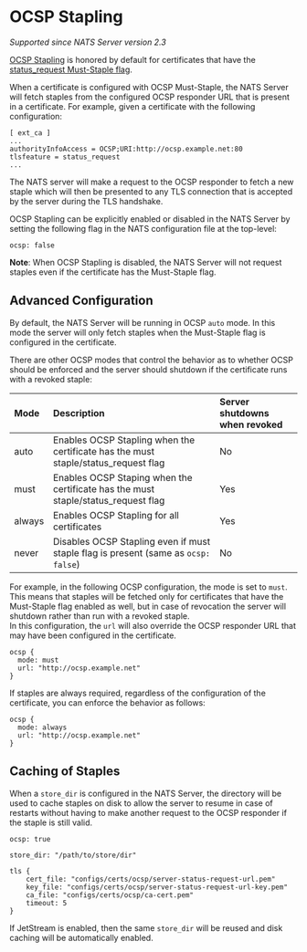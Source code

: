 # OCSP Stapling

_Supported since NATS Server version 2.3_

[OCSP Stapling](https://en.wikipedia.org/wiki/OCSP_stapling) is honored by default for certificates that have the [status\_request Must-Staple flag](https://datatracker.ietf.org/doc/html/rfc6961).

When a certificate is configured with OCSP Must-Staple, the NATS Server will fetch staples from the configured OCSP responder URL that is present in a certificate. For example, given a certificate with the following configuration:

```text
[ ext_ca ]
...                                                                           
authorityInfoAccess = OCSP;URI:http://ocsp.example.net:80
tlsfeature = status_request
...
```

The NATS server will make a request to the OCSP responder to fetch a new staple which will then be presented to any TLS connection that is accepted by the server during the TLS handshake.

OCSP Stapling can be explicitly enabled or disabled in the NATS Server by setting the following flag in the NATS configuration file at the top-level:

```text
ocsp: false
```

**Note**: When OCSP Stapling is disabled, the NATS Server will not request staples even if the certificate has the Must-Staple flag.

## Advanced Configuration

By default, the NATS Server will be running in OCSP `auto` mode. In this mode the server will only fetch staples when the Must-Staple flag is configured in the certificate.

There are other OCSP modes that control the behavior as to whether OCSP should be enforced and the server should shutdown if the certificate runs with a revoked staple:

| Mode | Description | Server shutdowns when revoked |
| :--- | :--- | :--- |
| auto | Enables OCSP Stapling when the certificate has the must staple/status\_request flag | No |
| must | Enables OCSP Staping when the certificate has the must staple/status\_request flag | Yes |
| always | Enables OCSP Stapling for all certificates | Yes |
| never | Disables OCSP Stapling even if must staple flag is present \(same as `ocsp: false`\) | No |

For example, in the following OCSP configuration, the mode is set to `must`. This means that staples will be fetched only for certificates that have the Must-Staple flag enabled as well, but in case of revocation the server will shutdown rather than run with a revoked staple.  
In this configuration, the `url` will also override the OCSP responder URL that may have been configured in the certificate.

```text
ocsp {
  mode: must
  url: "http://ocsp.example.net"
}
```

If staples are always required, regardless of the configuration of the certificate, you can enforce the behavior as follows:

```text
ocsp {
  mode: always
  url: "http://ocsp.example.net"
}
```

## Caching of Staples

When a `store_dir` is configured in the NATS Server, the directory will be used to cache staples on disk to allow the server to resume in case of restarts without having to make another request to the OCSP responder if the staple is still valid.

```text
ocsp: true

store_dir: "/path/to/store/dir"

tls {
    cert_file: "configs/certs/ocsp/server-status-request-url.pem"
    key_file: "configs/certs/ocsp/server-status-request-url-key.pem"
    ca_file: "configs/certs/ocsp/ca-cert.pem"
    timeout: 5
}
```

If JetStream is enabled, then the same `store_dir` will be reused and disk caching will be automatically enabled.


